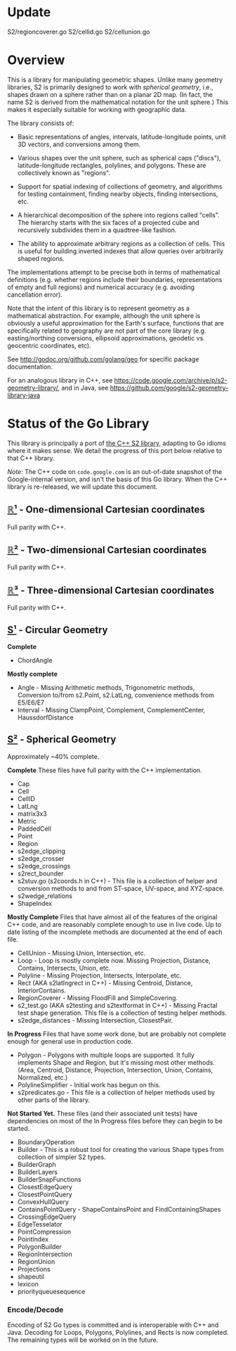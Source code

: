 # Update


S2/regioncoverer.go
S2/cellid.go
S2/cellunion.go

# Overview

This is a library for manipulating geometric shapes. Unlike many geometry
libraries, S2 is primarily designed to work with _spherical geometry_, i.e.,
shapes drawn on a sphere rather than on a planar 2D map. (In fact, the name S2
is derived from the mathematical notation for the unit sphere.) This makes it
especially suitable for working with geographic data.

The library consists of:

*   Basic representations of angles, intervals, latitude-longitude points, unit
    3D vectors, and conversions among them.

*   Various shapes over the unit sphere, such as spherical caps ("discs"),
    latitude-longitude rectangles, polylines, and polygons. These are
    collectively known as "regions".

*   Support for spatial indexing of collections of geometry, and algorithms for
    testing containment, finding nearby objects, finding intersections, etc.

*   A hierarchical decomposition of the sphere into regions called "cells". The
    hierarchy starts with the six faces of a projected cube and recursively
    subdivides them in a quadtree-like fashion.

*   The ability to approximate arbitrary regions as a collection of cells. This
    is useful for building inverted indexes that allow queries over arbitrarily
    shaped regions.

The implementations attempt to be precise both in terms of mathematical
definitions (e.g. whether regions include their boundaries, representations of
empty and full regions) and numerical accuracy (e.g. avoiding cancellation
error).

Note that the intent of this library is to represent geometry as a mathematical
abstraction. For example, although the unit sphere is obviously a useful
approximation for the Earth's surface, functions that are specifically related
to geography are not part of the core library (e.g. easting/northing
conversions, ellipsoid approximations, geodetic vs. geocentric coordinates,
etc).

See http://godoc.org/github.com/golang/geo for specific package documentation.

For an analogous library in C++, see
https://code.google.com/archive/p/s2-geometry-library/, and in Java, see
https://github.com/google/s2-geometry-library-java

# Status of the Go Library

This library is principally a port of [the C++ S2
library](https://code.google.com/archive/p/s2-geometry-library), adapting to Go
idioms where it makes sense. We detail the progress of this port below relative
to that C++ library.

*Note*: The C++ code on `code.google.com` is an out-of-date snapshot of the
Google-internal version, and isn't the basis of this Go library. When the C++
library is re-released, we will update this document.

## [ℝ¹](https://godoc.org/github.com/golang/geo/r1) - One-dimensional Cartesian coordinates

Full parity with C++.

## [ℝ²](https://godoc.org/github.com/golang/geo/r2) - Two-dimensional Cartesian coordinates

Full parity with C++.

## [ℝ³](https://godoc.org/github.com/golang/geo/r3) - Three-dimensional Cartesian coordinates

Full parity with C++.

## [S¹](https://godoc.org/github.com/golang/geo/s1) - Circular Geometry

**Complete**

*   ChordAngle

**Mostly complete**

*   Angle - Missing Arithmetic methods, Trigonometric methods, Conversion
    to/from s2.Point, s2.LatLng, convenience methods from E5/E6/E7
*   Interval - Missing ClampPoint, Complement, ComplementCenter,
    HaussdorfDistance

## [S²](https://godoc.org/github.com/golang/geo/s2) - Spherical Geometry

Approximately ~40% complete.

**Complete** These files have full parity with the C++ implementation.

*   Cap
*   Cell
*   CellID
*   LatLng
*   matrix3x3
*   Metric
*   PaddedCell
*   Point
*   Region
*   s2edge_clipping
*   s2edge_crosser
*   s2edge_crossings
*   s2rect_bounder
*   s2stuv.go (s2coords.h in C++) - This file is a collection of helper and
    conversion methods to and from ST-space, UV-space, and XYZ-space.
*   s2wedge_relations
*   ShapeIndex

**Mostly Complete** Files that have almost all of the features of the original
C++ code, and are reasonably complete enough to use in live code. Up to date
listing of the incomplete methods are documented at the end of each file.

*   CellUnion - Missing Union, Intersection, etc.
*   Loop - Loop is mostly complete now. Missing Projection, Distance, Contains,
    Intersects, Union, etc.
*   Polyline - Missing Projection, Intersects, Interpolate, etc.
*   Rect (AKA s2latlngrect in C++) - Missing Centroid, Distance,
    InteriorContains.
*   RegionCoverer - Missing FloodFill and SimpleCovering.
*   s2_test.go (AKA s2testing and s2textformat in C++) - Missing Fractal test
    shape generation. This file is a collection of testing helper methods.
*   s2edge_distances - Missing Intersection, ClosestPair.

**In Progress** Files that have some work done, but are probably not complete
enough for general use in production code.

*   Polygon - Polygons with multiple loops are supported. It fully
    implements Shape and Region, but it's missing most other methods. (Area,
    Centroid, Distance, Projection, Intersection, Union, Contains, Normalized,
    etc.)
*   PolylineSimplifier - Initial work has begun on this.
*   s2predicates.go - This file is a collection of helper methods used by other
    parts of the library.

**Not Started Yet.** These files (and their associated unit tests) have
dependencies on most of the In Progress files before they can begin to be
started.

*   BoundaryOperation
*   Builder - This is a robust tool for creating the various Shape types from
    collection of simpler S2 types.
*   BuilderGraph
*   BuilderLayers
*   BuilderSnapFunctions
*   ClosestEdgeQuery
*   ClosestPointQuery
*   ConvexHullQuery
*   ContainsPointQuery - ShapeContainsPoint and FindContainingShapes
*   CrossingEdgeQuery
*   EdgeTesselator
*   PointCompression
*   PointIndex
*   PolygonBuilder
*   RegionIntersection
*   RegionUnion
*   Projections
*   shapeutil
*   lexicon
*   priorityqueuesequence

### Encode/Decode

Encoding of S2 Go types is committed and is interoperable with C++ and Java.
Decoding for Loops, Polygons, Polylines, and Rects is now completed. The
remaining types will be worked on in the future.
